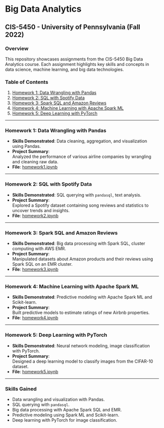 # Big Data Analytics  
## CIS-5450 - University of Pennsylvania (Fall 2022)  

### Overview  
This repository showcases assignments from the CIS-5450 Big Data Analytics course. Each assignment highlights key skills and concepts in data science, machine learning, and big data technologies.  

### Table of Contents  
1. [Homework 1: Data Wrangling with Pandas](#homework-1-data-wrangling-with-pandas)  
2. [Homework 2: SQL with Spotify Data](#homework-2-sql-with-spotify-data)  
3. [Homework 3: Spark SQL and Amazon Reviews](#homework-3-spark-sql-and-amazon-reviews)  
4. [Homework 4: Machine Learning with Apache Spark ML](#homework-4-machine-learning-with-apache-spark-ml)  
5. [Homework 5: Deep Learning with PyTorch](#homework-5-deep-learning-with-pytorch)  

---

### Homework 1: Data Wrangling with Pandas  
- **Skills Demonstrated**: Data cleaning, aggregation, and visualization using Pandas.  
- **Project Summary**:  
  Analyzed the performance of various airline companies by wrangling and cleaning raw data.  
- **File**: [homework1.ipynb](homework1.ipynb)  

---

### Homework 2: SQL with Spotify Data  
- **Skills Demonstrated**: SQL querying with `pandasql`, text analysis.  
- **Project Summary**:  
  Explored a Spotify dataset containing song reviews and statistics to uncover trends and insights.  
- **File**: [homework2.ipynb](homework2.ipynb)  

---

### Homework 3: Spark SQL and Amazon Reviews  
- **Skills Demonstrated**: Big data processing with Spark SQL, cluster computing with AWS EMR.  
- **Project Summary**:  
  Manipulated datasets about Amazon products and their reviews using Spark SQL on an EMR cluster.  
- **File**: [homework3.ipynb](homework3.ipynb)  

---

### Homework 4: Machine Learning with Apache Spark ML  
- **Skills Demonstrated**: Predictive modeling with Apache Spark ML and Scikit-learn.  
- **Project Summary**:  
  Built predictive models to estimate ratings of new Airbnb properties.  
- **File**: [homework4.ipynb](homework4.ipynb)  

---

### Homework 5: Deep Learning with PyTorch  
- **Skills Demonstrated**: Neural network modeling, image classification with PyTorch.  
- **Project Summary**:  
  Designed a deep learning model to classify images from the CIFAR-10 dataset.  
- **File**: [homework5.ipynb](homework5.ipynb)  

---

### Skills Gained  
- Data wrangling and visualization with Pandas.  
- SQL querying with `pandasql`.  
- Big data processing with Apache Spark SQL and EMR.  
- Predictive modeling using Spark ML and Scikit-learn.  
- Deep learning with PyTorch for image classification.  
